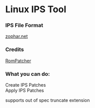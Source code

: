# Linux IPS Tool  

### IPS File Format  
  [zophar.net](http://zerosoft.zophar.net/ips.php)  

### Credits  
  [RomPatcher](https://github.com/marcrobledo/RomPatcher.js/tree/master)

### What you can do:  

Create IPS Patches  
Apply IPS Patches  

supports out of spec truncate extension
